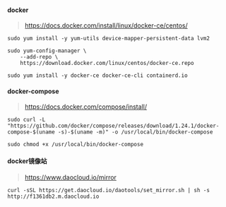 #### docker

> https://docs.docker.com/install/linux/docker-ce/centos/

```shell
sudo yum install -y yum-utils device-mapper-persistent-data lvm2
  
sudo yum-config-manager \
    --add-repo \
    https://download.docker.com/linux/centos/docker-ce.repo
    
sudo yum install -y docker-ce docker-ce-cli containerd.io
```

#### docker-compose

> https://docs.docker.com/compose/install/

```shell
sudo curl -L "https://github.com/docker/compose/releases/download/1.24.1/docker-compose-$(uname -s)-$(uname -m)" -o /usr/local/bin/docker-compose

sudo chmod +x /usr/local/bin/docker-compose
```

#### docker镜像站

> https://www.daocloud.io/mirror

```shell
curl -sSL https://get.daocloud.io/daotools/set_mirror.sh | sh -s http://f1361db2.m.daocloud.io
```

